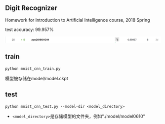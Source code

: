 ## Digit Recognizer

Homework for Introduction to Artificial Intelligence course, 2018 Spring

test accuracy: 99.957%

![score](pics/score.png)

## train

`python mnist_cnn_train.py`

模型被存储在model/model.ckpt

## test

`python mnist_cnn_test.py --model-dir <model_directory> `

- `<model_directory>`是存储模型的文件夹，例如"./model/model0610"

